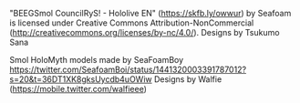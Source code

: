 "BEEGSmol CouncilRyS! - Hololive EN" (https://skfb.ly/owwur) by Seafoam is licensed under Creative Commons Attribution-NonCommercial (http://creativecommons.org/licenses/by-nc/4.0/).
Designs by Tsukumo Sana

Smol HoloMyth models made by SeaFoamBoy
https://twitter.com/SeafoamBoi/status/1441320003391787012?s=20&t=36DT1XK8gksUycdb4uOWiw
Designs by Walfie (https://mobile.twitter.com/walfieee)
